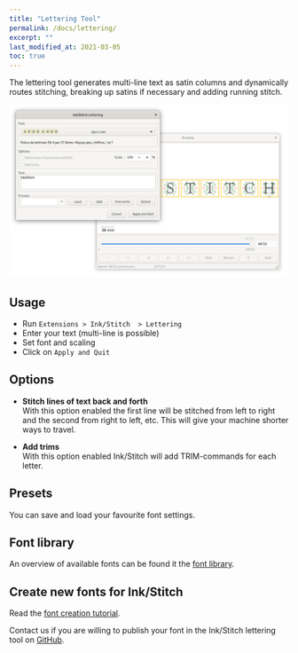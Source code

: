 ```yaml
---
title: "Lettering Tool"
permalink: /docs/lettering/
excerpt: ""
last_modified_at: 2021-03-05
toc: true
---
```

The lettering tool generates multi-line text as satin columns and dynamically routes stitching, breaking up satins if necessary and adding running stitch.

![Lettering Extensions](/assets/images/docs/lettering.jpg)

## Usage

* Run `Extensions > Ink/Stitch  > Lettering`
* Enter your text (multi-line is possible)
* Set font and scaling
* Click on `Apply and Quit`

## Options

* **Stitch lines of text back and forth**<br>
  With this option enabled the first line will be stitched from left to right and the second from right to left, etc.
  This will give your machine shorter ways to travel.

* **Add trims**<br>
  With this option enabled Ink/Stitch will add TRIM-commands for each letter.

## Presets

You can save and load your favourite font settings.

## Font library

An overview of available fonts can be found it the [font library](/fonts/font-library/).

## Create new fonts for Ink/Stitch

Read the [font creation tutorial](/tutorials/font-creation/).

Contact us if you are willing to publish your font in the Ink/Stitch lettering tool on [GitHub](https://github.com/inkstitch/inkstitch/issues).
